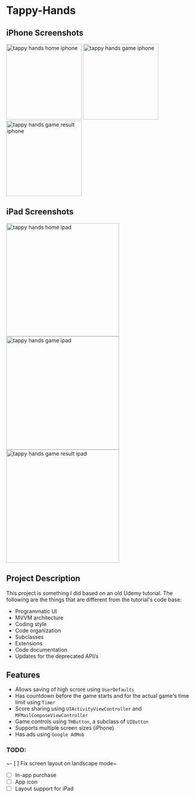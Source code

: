 # Tappy-Hands

## iPhone Screenshots
<img src="https://i.imgur.com/biyJpIm.png" alt="tappy hands home iphone" width="200"/> <img src="https://i.imgur.com/hOWDVsA.png" alt="tappy hands game iphone" width="200"/> <img src="https://i.imgur.com/IcowByJ.png" alt="tappy hands game result iphone" width="200"/>

## iPad Screenshots
<img src="https://i.imgur.com/IqkNX6c.png" alt="tappy hands home ipad" width="300"/> <img src="https://i.imgur.com/y0Ww6ZA.png" alt="tappy hands game ipad" width="300"/> <img src="https://i.imgur.com/31AG90Q.png" alt="tappy hands game result ipad" width="300"/>

## Project Description

This project is something I did based on an old Udemy tutorial. The following are the things that are different from the tutorial's code base:
- Programmatic UI
- MVVM architecture
- Coding style
- Code organization
- Subclasses
- Extensions
- Code documentation
- Updates for the deprecated API/s

## Features
- Allows saving of high scrore using `UserDefaults`
- Has countdown before the game starts and for the actual game's time limit using `Timer`
- Score sharing using `UIActivityViewController` and `MFMailComposeViewController`
- Game controls using `THButton`, a subclass of `UIButton`
- Supports multiple screen sizes (iPhone)
- Has ads using `Google AdMob`

### TODO:
~- [ ] Fix screen layout on landscape mode~
- [ ] In-app purchase
- [ ] App icon
- [ ] Layout support for iPad
